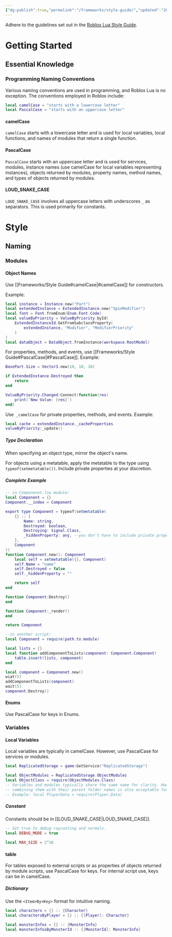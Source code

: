 ```yaml
---
{"dg-publish":true,"permalink":"/frameworks/style-guide/","updated":"2023-12-14T08:34:44.501+09:00"}
---
```


Adhere to the guidelines set out in the [Roblox Lua Style Guide](https://roblox.github.io/lua-style-guide/).

# Getting Started

## Essential Knowledge

### Programming Naming Conventions

Various naming conventions are used in programming, and Roblox Lua is no exception. The conventions employed in Roblox include:

```lua
local camelCase = "starts with a lowercase letter"
local PascalCase = "starts with an uppercase letter"
```
#### camelCase
`camelCase` starts with a lowercase letter and is used for local variables, local functions, and names of modules that return a single function.

#### PascalCase
`PascalCase` starts with an uppercase letter and is used for services, modules, instance names (use camelCase for local variables representing instances), objects returned by modules, property names, method names, and types of objects returned by modules.

#### LOUD_SNAKE_CASE
`LOUD_SNAKE_CASE` involves all uppercase letters with underscores `_` as separators.
This is used primarily for constants.
# Style

## Naming

### Modules

#### Object Names

Use [[Frameworks/Style Guide#camelCase\|#camelCase]] for constructors.

Example:
```lua
local instance = Instance.new("Part")
local extendedInstance = ExtendedInstance.new("SpinModifier")
local font = Font.fromEnum(Enum.Font.Code)
local valueByPriority = ValueByPriority.byId(
	ExtendedInstanceId.GetFromSubclassProperty(
		extendedInstance, "Modifier", "ModifierPriority"
	)
)
local dataObject = DataObject.fromInstance(workspace.RootModel)
```

For properties, methods, and events, use [[Frameworks/Style Guide#PascalCase\|#PascalCase]]. 
Example:
```lua
BasePart.Size = Vector3.new(10, 10, 10)

if ExtendedInstance.Destroyed then
	return
end

ValueByPriority.Changed:Connect(function(res)
	print(`New Value: {res}`)
end)
```

Use` _camelCase` for private properties, methods, and events. 
Example:
```lua
local cache = extendedInstance._cacheProperties
valueByPriority:_update()
```

##### Type Declaration

When specifying an object type, mirror the object's name.

For objects using a metatable, apply the metatable to the type using `typeof(setmetatable())`. Include private properties at your discretion.
##### Complete Example
```lua
-- in Componenet.lua module:
local Component = {}
Component.__index = Component

export type Component = typeof(setmetatable(
	{} :: {
		Name: string,
		Destroyed: boolean,
		Destroying: Signal.Class,
		_hiddenProperty: any, --you don't have to include private properties.
	},
	Component
))
function Component.new(): Component
	local self = setmetatable({}, Component)
	self.Name = "name"
	self.Destroyed = false
	self._hiddenProperty = ""

	return self
end

function Component:Destroy()
end

function Component:_render()
end

return Component

--in another script:
local Component = require(path.to.module)

local lists = {}
local function addComponentToLists(component: Component.Component)
	table.insert(lists, component)
end

local component = Componenet.new()
wiat(5)
addComponentToLists(component)
wait(5)
component:Destroy()
```

#### Enums
Use PascalCase for keys in Enums.
### Variables

#### Local Variables

Local variables are typically in camelCase.
However, use PascalCase for services or modules.
```lua
local ReplicatedStorage = game:GetService("ReplicatedStorage")

local ObjectModules = ReplicatedStorage.ObjectModules
local ObjectClass = require(ObjectModules.Class)
-- Variables and modules typically share the same name for clarity. However, 
-- combining them with their parent folder names is also acceptable for better context.
-- Example: local PlayerData = require(Player.Data)
```
##### Constant
Constants should be in [[LOUD_SNAKE_CASE\|LOUD_SNAKE_CASE]].
```lua
-- Set true to debug raycasting and normals.
local DEBUG_MODE = true

local MAX_SIZE = 2^16
```
#### table

For tables exposed to external scripts or as properties of objects returned by module scripts, use PascalCase for keys. For internal script use, keys can be in camelCase.

##### Dictionary

Use the `<Item>By<Key>` format for intuitive naming.
```lua
local characters = {} :: {Character}
local charactersByPlayer = {} :: {[Player]: Character}

local monsterInfos = {} :: {MonsterInfo}
local monsterInfosByMonsterId :: {[MonsterId]: MonsterInfo}
```